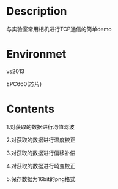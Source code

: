 #  Description

与实验室常用相机进行TCP通信的简单demo

#  Environmet
 
 vs2013
 
 EPC660(芯片)
 
 # Contents
 1.对获取的数据进行均值滤波
 
 2.对获取的数据进行温度校正
 
 3.对获取的数据进行偏移补偿
 
 4.对获取的数据进行畸变校正
 
 5.保存数据为16bit的png格式
 
 
